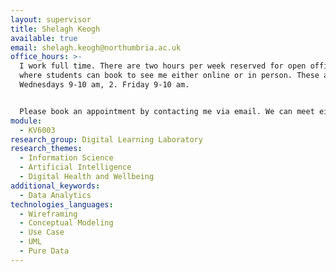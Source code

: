 ```yaml
---
layout: supervisor
title: Shelagh Keogh
available: true
email: shelagh.keogh@northumbria.ac.uk
office_hours: >-
  I work full time. There are two hours per week reserved for open office hours
  where students can book to see me either online or in person. These are: 1.
  Wednesdays 9-10 am, 2. Friday 9-10 am.


  Please book an appointment by contacting me via email. We can meet either in person (on campus) or online via Teams/BB Collaborate.
module:
  - KV6003
research_group: Digital Learning Laboratory
research_themes:
  - Information Science
  - Artificial Intelligence
  - Digital Health and Wellbeing
additional_keywords:
  - Data Analytics
technologies_languages:
  - Wireframing
  - Conceptual Modeling
  - Use Case
  - UML
  - Pure Data
---
```

